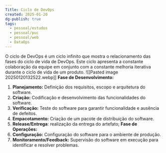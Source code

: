```yaml
---
Title: Ciclo de DevOps
created: 2025-01-20
dg-publish: true
tags:
  - pessoal/estudos
  - pessoal/puc
  - pessoal/web
  - DataOps
---
```

O ciclo de DevOps é um ciclo infinito que mostra o relacionamento das fases do ciclo de vida de DevOps. Este ciclo apresenta a constante colaboração da equipe em conjunto com a constante melhoria iterativa durante o ciclo de vida de um produto.
![[Pasted image 20250120132522.webp]]
**Fase de Desenvolvimento:**
1. **Planejamento:** Definição dos requisitos, escopo e arquitetura do software.
2. **Criação:** Codificação e desenvolvimento das funcionalidades do software.
3. **Verificação:** Teste do software para garantir funcionalidade e ausência de defeitos.
4. **Empacotamento:** Criação de um pacote de distribuição do software.
5. **Release/Entrega**: realização da entrega do artefato; 
**Fase de Operações:**
1. **Configuração:** Configuração do software para o ambiente de produção.
2. **Monitoramento/Feedback:** Supervisão do software em execução para identificar e resolver problemas.
